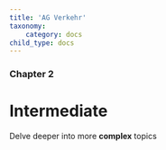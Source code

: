 ```yaml
---
title: 'AG Verkehr'
taxonomy:
    category: docs
child_type: docs
---
```


### Chapter 2

# Intermediate

Delve deeper into more **complex** topics
